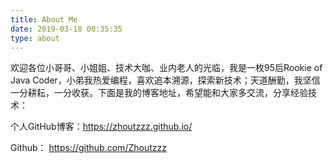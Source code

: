 ```yaml
---
title: About Me
date: 2019-03-18 00:35:35
type: about
---
```

欢迎各位小哥哥、小姐姐、技术大咖、业内老人的光临，我是一枚95后Rookie of Java Coder，小弟我热爱编程，喜欢追本溯源，探索新技术；天道酬勤，我坚信一分耕耘，一分收获。下面是我的博客地址，希望能和大家多交流，分享经验技术：

个人GitHub博客：https://zhoutzzz.github.io/

Github： https://github.com/Zhoutzzz